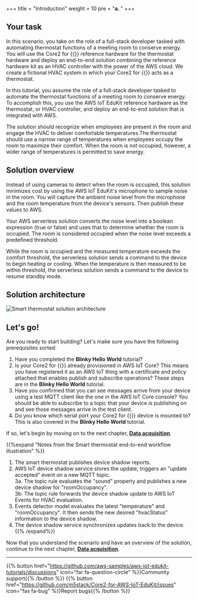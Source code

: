 +++
title = "Introduction"
weight = 10
pre = "<b>a. </b>"
+++

## Your task
In this scenario, you take on the role of a full-stack developer tasked with automating thermostat functions of a meeting room to conserve energy. You will use the Core2 for {{<awsEdukitShort-en>}} reference hardware for the thermostat hardware and deploy an end-to-end solution combining the reference hardware kit as an HVAC controller with the power of the AWS cloud. We create a fictional HVAC system in which your Core2 for {{<awsEdukitShort-en>}} acts as a thermostat.

In this tutorial, you assume the role of a full-stack developer tasked to automate the thermostat functions of a meeting room to conserve energy. To accomplish this, you use the AWS IoT EduKit reference hardware as the thermostat, or HVAC controller, and deploy an end-to-end solution that is integrated with AWS. 

The solution should recognize when employees are present in the room and engage the HVAC to deliver comfortable temperatures.The thermostat should use a narrow range of temperatures when employees occupy the room to maximize their comfort. When the room is not occupied, however, a wider range of temperatures is permitted to save energy. 
## Solution overview
Instead of using cameras to detect when the room is occupied, this solution minimizes cost by using the AWS IoT EduKit's microphone to sample noise in the room. You will capture the ambient noise level from the microphone and the room temperature from the device's sensors. Then publish these values to AWS. 

Your AWS serverless solution converts the noise level into a boolean expression (true or false) and uses that to determine whether the room is occupied. The room is considered occupied when the noise level exceeds a predefined threshold.  

While the room is occupied and the measured temperature exceeds the comfort threshold, the serverless solution sends a command to the device to begin heating or cooling. When the temperature is then measured to be within threshold, the serverless solution sends a command to the device to resume standby mode.
## Solution architecture
![Smart thermostat solution architecture](introduction/thermostat-overview.png)

## Let's go!
Are you ready to start building? Let's make sure you have the following prerequisites sorted:

1. Have you completed the **Blinky Hello World** tutorial? 
2. Is your Core2 for {{<awsEdukitShort-en>}} already provisioned in AWS IoT Core? This means you have registered it as an AWS IoT thing with a certificate and policy attached that enables publish and subscribe operations? These steps are in the **Blinky Hello World** tutorial.
3. Have you confirmed that you can see messages arrive from your device using a test MQTT client like the one in the AWS IoT Core console? You should be able to subscribe to a topic that your device is publishing on and see those messages arrive in the test client.
4. Do you know which serial port your Core2 for {{<awsEdukitShort-en>}} device is mounted to? This is also covered in the **Blinky Hello World** tutorial.

If so, let's begin by moving on to the next chapter, [**Data acquisition**](/en/smart-thermostat/data-acquisition.html).

{{%expand "Notes from the Smart thermostat end-to-end workflow illustration" %}}
1. The smart thermostat publishes device shadow reports. <br>
2. AWS IoT device shadow service stores the update, triggers an "update accepted" event on a new MQTT topic. <br>
3a. The topic rule evaluates the "sound" property and publishes a new device shadow for "roomOccupancy". <br>
3b. The topic rule forwards the device shadow update to AWS IoT Events for HVAC evaluation. <br>
4. Events detector model evaluates the latest "temperature" and "roomOccupancy". It then sends the new desired "hvacStatus" information to the device shadow. <br>
5. The device shadow service synchronizes updates back to the device.
{{% /expand%}}

Now that you understand the scenario and have an overview of the solution, continue to the next chapter, [**Data acquisition**](/en/smart-thermostat/data-acquisition.html).

---
{{% button href="https://github.com/aws-samples/aws-iot-edukit-tutorials/discussions" icon="far fa-question-circle" %}}Community support{{% /button %}} {{% button href="https://github.com/m5stack/Core2-for-AWS-IoT-EduKit/issues" icon="fas fa-bug" %}}Report bugs{{% /button %}}